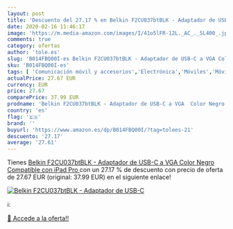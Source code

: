 ```yaml
---
layout: post
title: 'Descuento del 27.17 % en Belkin F2CU037btBLK - Adaptador de USB-C'
date: 2020-02-16 11:46:17
image: 'https://m.media-amazon.com/images/I/41o5lFR-12L._AC_._SL400_.jpg'
comments: true
category: ofertas
author: 'tole.es'
slug: 'B014FBQ00I-es Belkin F2CU037btBLK - Adaptador de USB-C a VGA Color Negro...'
sku: 'B014FBQ00I-es'
tags: [ 'Comunicación móvil y accesorios','Electrónica','Móviles','Móviles y smartphones libres','ipad', ]
actualPrice: 27.67 EUR
currency: EUR
price: 27.67
comparePrice: 37.99 EUR
prodname: 'Belkin F2CU037btBLK - Adaptador de USB-C a VGA  Color Negro  Compatible con iPad Pro '
country: 'es'
flag: '🇪🇸'
brand: ''
buyurl: 'https://www.amazon.es/dp/B014FBQ00I/?tag=tolees-21'
descuento: '27.17'
average: '27.61'
---
```


Tienes [Belkin F2CU037btBLK - Adaptador de USB-C a VGA  Color Negro  Compatible con iPad Pro ](https://www.amazon.es/dp/B014FBQ00I/?tag=tolees-21) con un 27.17 % de descuento con precio de oferta de 27.67 EUR (original: 37.99 EUR) en el siguiente enlace!

[![Belkin F2CU037btBLK - Adaptador de USB-C](https://m.media-amazon.com/images/I/41o5lFR-12L._AC_._SL400_.jpg)](https://www.amazon.es/dp/B014FBQ00I/?tag=tolees-21)

ℹ️:


[🛒 Accede a la oferta!!](https://www.amazon.es/dp/B014FBQ00I/?tag=tolees-21)
